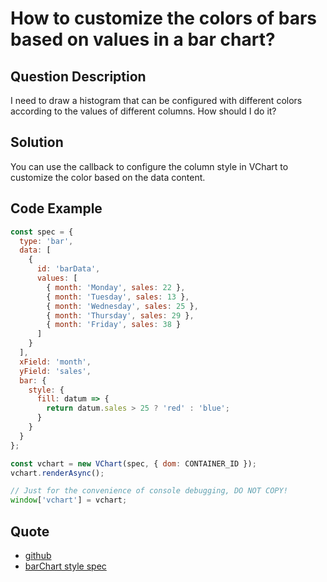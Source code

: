 # How to customize the colors of bars based on values in a bar chart?

## Question Description

I need to draw a histogram that can be configured with different colors according to the values of different columns. How should I do it?

## Solution

You can use the callback to configure the column style in VChart to customize the color based on the data content.

## Code Example

```javascript livedemo
const spec = {
  type: 'bar',
  data: [
    {
      id: 'barData',
      values: [
        { month: 'Monday', sales: 22 },
        { month: 'Tuesday', sales: 13 },
        { month: 'Wednesday', sales: 25 },
        { month: 'Thursday', sales: 29 },
        { month: 'Friday', sales: 38 }
      ]
    }
  ],
  xField: 'month',
  yField: 'sales',
  bar: {
    style: {
      fill: datum => {
        return datum.sales > 25 ? 'red' : 'blue';
      }
    }
  }
};

const vchart = new VChart(spec, { dom: CONTAINER_ID });
vchart.renderAsync();

// Just for the convenience of console debugging, DO NOT COPY!
window['vchart'] = vchart;
```

## Quote

- [github](https://github.com/VisActor/VChart)
- [barChart style spec](https://www.visactor.io/vchart/option/barChart#bar.style.fill)
